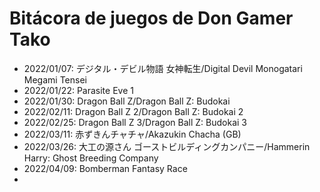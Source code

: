 # Bitácora de juegos de Don Gamer Tako
- 2022/01/07: デジタル・デビル物語 女神転生/Digital Devil Monogatari Megami Tensei
- 2022/01/22: Parasite Eve 1
- 2022/01/30: Dragon Ball Z/Dragon Ball Z: Budokai
- 2022/02/11: Dragon Ball Z 2/Dragon Ball Z: Budokai 2
- 2022/02/25: Dragon Ball Z 3/Dragon Ball Z: Budokai 3
- 2022/03/11: 赤ずきんチャチャ/Akazukin Chacha (GB)
- 2022/03/26: 大工の源さん ゴーストビルディングカンパニー/Hammerin Harry: Ghost Breeding Company
- 2022/04/09: Bomberman Fantasy Race
- 
